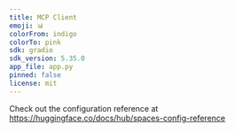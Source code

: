 ```yaml
---
title: MCP Client
emoji: 📊
colorFrom: indigo
colorTo: pink
sdk: gradio
sdk_version: 5.35.0
app_file: app.py
pinned: false
license: mit
---
```


Check out the configuration reference at https://huggingface.co/docs/hub/spaces-config-reference
